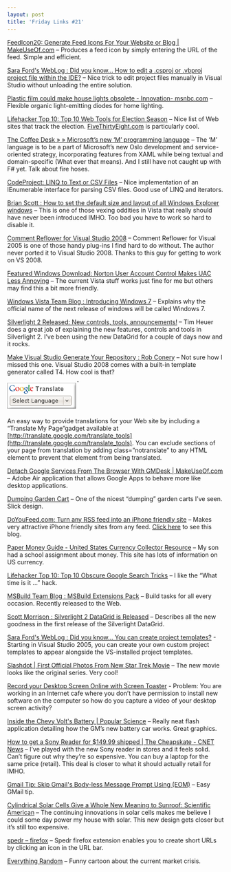```yaml
---
layout: post
title: 'Friday Links #21'
---
```

[FeedIcon20: Generate Feed Icons For Your Website or Blog | MakeUseOf.com](http://www.makeuseof.com/dir/feedicon20-add-feed-subscription-icons-website/) – Produces a feed icon by simply entering the URL of the feed. Simple and efficient.

[Sara Ford's WebLog : Did you know… How to edit a .csproj or .vbproj project file within the IDE?](http://blogs.msdn.com/saraford/archive/2008/10/10/did-you-know-how-to-edit-a-csproj-or-vbproj-project-file-within-the-ide-332.aspx) – Nice trick to edit project files manually in Visual Studio without unloading the entire solution.

[Plastic film could make house lights obsolete - Innovation- msnbc.com](http://www.msnbc.msn.com/id/27116343/) – Flexible organic light-emitting diodes for home lighting.

[Lifehacker Top 10: Top 10 Web Tools for Election Season](http://lifehacker.com/5061215/top-10-web-tools-for-election-season) – Nice list of Web sites that track the election. [FiveThirtyEight.com](http://fivethirtyeight.com/) is particularly cool.

[The Coffee Desk » » Microsoft’s new ‘M’ programming language](http://thecoffeedesk.com/news/index.php/archives/74) – The ‘M’ language is to be a part of Microsoft’s new Oslo development and service-oriented strategy, incorporating features from XAML while being textual and domain-specific (What ever that means). And I still have not caught up with F# yet. Talk about fire hoses.

[CodeProject: LINQ to Text or CSV Files](http://www.codeproject.com/KB/linq/Linq2Csv.aspx) – Nice implementation of an IEnumerable interface for parsing CSV files. Good use of LINQ and iterators.

[Brian Scott : How to set the default size and layout of all Windows Explorer windows](http://blogs.geekdojo.net/brian/archive/2008/07/31/2022290942.aspx) – This is one of those vexing oddities in Vista that really should have never been introduced IMHO. Too bad you have to work so hard to disable it.

[Comment Reflower for Visual Studio 2008](http://www.kynosarges.de/CommentReflower.html) – Comment Reflower for Visual 2005 is one of those handy plug-ins I find hard to do without. The author never ported it to Visual Studio 2008. Thanks to this guy for getting to work on VS 2008.

[Featured Windows Download: Norton User Account Control Makes UAC Less Annoying](http://lifehacker.com/5062612/norton-user-account-control-makes-uac-less-annoying) – The current Vista stuff works just fine for me but others may find this a bit more friendly.

[Windows Vista Team Blog : Introducing Windows 7](http://windowsvistablog.com/blogs/windowsvista/archive/2008/10/13/introducing-windows-7.aspx) – Explains why the official name of the next release of windows will be called Windows 7.

[Silverlight 2 Released: New controls, tools, announcements!](http://timheuer.com/blog/archive/2008/10/14/silverlight-2-released-officially.aspx) – Tim Heuer does a great job of explaining the new features, controls and tools in Silverlight 2. I’ve been using the new DataGrid for a couple of days now and it rocks.

[Make Visual Studio Generate Your Repository : Rob Conery](http://blog.wekeroad.com/blog/make-visual-studio-generate-your-repository/) – Not sure how I missed this one. Visual Studio 2008 comes with a built-in template generator called T4. How cool is that?

![image](/cdn/images/blog/FridayLinks21_D045/image.png)

An easy way to provide translations for your Web site by including a “Translate My Page”gadget available at [http://translate.google.com/translate_tools](http://translate.google.com/translate_tools). You can exclude sections of your page from translation by adding class=”notranslate” to any HTML element to prevent that element from being translated.

[Detach Google Services From The Browser With GMDesk | MakeUseOf.com](http://www.makeuseof.com/tag/detach-google-services-from-the-browser-with-gmdesk-and-more/) – Adobe Air application that allows Google Apps to behave more like desktop applications.

[Dumping Garden Cart](http://toolmonger.com/2008/10/14/dumping-garden-cart/) – One of the nicest “dumping” garden carts I’ve seen. Slick design.

[DoYouFeed.com: Turn any RSS feed into an iPhone friendly site](http://www.doyoufeed.com/us/index.php) – Makes very attractive iPhone friendly sites from any feed. [Click here](http://tinyurl.com/6zysu2) to see this blog.

[Paper Money Guide - United States Currency Collector Resource](http://www.papermoneyguide.com/faq.htm) – My son had a school assignment about money. This site has lots of information on US currency.

[Lifehacker Top 10: Top 10 Obscure Google Search Tricks](http://lifehacker.com/339474/top-10-obscure-google-search-tricks) – I like the “What time is it …” hack.

[MSBuild Team Blog : MSBuild Extensions Pack](http://blogs.msdn.com/msbuild/archive/2008/10/14/msbuild-extensions-pack-releases-to-web.aspx) – Build tasks for all every occasion. Recently released to the Web.

[Scott Morrison : Silverlight 2 DataGrid is Released](http://blogs.msdn.com/scmorris/archive/2008/10/14/silverlight-2-datagrid-is-released.aspx) – Describes all the new goodness in the first release of the Silverlight DataGrid.

[Sara Ford's WebLog : Did you know… You can create project templates?](http://blogs.msdn.com/saraford/archive/2008/10/16/did-you-know-you-can-create-project-templates-336.aspx) - Starting in Visual Studio 2005, you can create your own custom project templates to appear alongside the VS-installed project templates.

[Slashdot | First Official Photos From New Star Trek Movie](http://entertainment.slashdot.org/article.pl?sid=08/10/16/1210210&from=rss) – The new movie looks like the original series. Very cool!

[Record your Desktop Screen Online with Screen Toaster](http://www.labnol.org/internet/record-video-of-desktop-screen-online/4980/) - Problem: You are working in an Internet cafe where you don’t have permission to install new software on the computer so how do you capture a video of your desktop screen activity?

[Inside the Chevy Volt's Battery | Popular Science](http://www.popsci.com/volt) – Really neat flash application detailing how the GM’s new battery car works. Great graphics.

[How to get a Sony Reader for $149.99 shipped | The Cheapskate - CNET News](http://news.cnet.com/8301-13845_3-10066716-58.html?part=rss&subj=news&tag=2547-1_3-0-5) – I’ve played with the new Sony reader in stores and it feels solid. Can’t figure out why they’re so expensive. You can buy a laptop for the same price (retail). This deal is closer to what it should actually retail for IMHO.

[Gmail Tip: Skip Gmail's Body-less Message Prompt Using (EOM)](http://lifehacker.com/5064158/skip-gmails-body+less-message-prompt-using-eom) – Easy GMail tip.

[Cylindrical Solar Cells Give a Whole New Meaning to Sunroof: Scientific American](http://www.sciam.com/article.cfm?id=cylindrical-solar-cells-give-new-meaning-to-sunroof&ec=su_cylindricalsolar) – The continuing innovations in solar cells makes me believe I could some day power my house with solar. This new design gets closer but it’s still too expensive.

[spedr – firefox](http://www.spedr.com/firefox) – Spedr firefox extension enables you to create short URLs by clicking an icon in the URL bar.

[Everything Random](http://everythingrandom.net/post/52778150) – Funny cartoon about the current market crisis.
